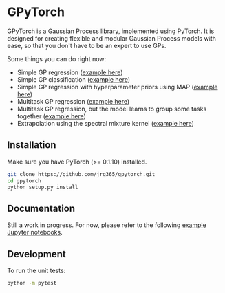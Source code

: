 # GPyTorch
GPyTorch is a Gaussian Process library, implemented using PyTorch.
It is designed for creating flexible and modular Gaussian Process models with ease,
so that you don't have to be an expert to use GPs.

Some things you can do right now:

- Simple GP regression ([example here](https://nbviewer.jupyter.org/github/jrg365/gpytorch/blob/master/examples/simple_gp_regression.ipynb))
- Simple GP classification ([example here](https://nbviewer.jupyter.org/github/jrg365/gpytorch/blob/variational_inference/examples/simple_gp_classification.ipynb))
- Simple GP regression with hyperparameter priors using MAP ([example here](https://nbviewer.jupyter.org/github/jrg365/gpytorch/blob/master/examples/simple_map_gp_regression.ipynb))
- Multitask GP regression ([example here](https://nbviewer.jupyter.org/github/jrg365/gpytorch/blob/master/examples/multitask_gp_regression.ipynb))
- Multitask GP regression, but the model learns to group some tasks together ([example here](https://nbviewer.jupyter.org/github/jrg365/gpytorch/blob/master/examples/latent_multitask_gp_regression.ipynb))
- Extrapolation using the spectral mixture kernel ([example here](https://nbviewer.jupyter.org/github/jrg365/gpytorch/blob/master/examples/spectral_mixture_gp_regression.ipynb))
## Installation

Make sure you have PyTorch (>= 0.1.10) installed.

```bash
git clone https://github.com/jrg365/gpytorch.git
cd gpytorch
python setup.py install
```

## Documentation

Still a work in progress. For now, please refer to the following [example Jupyter notebooks](https://nbviewer.jupyter.org/github/jrg365/gpytorch/tree/master/examples/).


## Development

To run the unit tests:
```bash
python -m pytest
```

